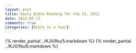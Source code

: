 ```yaml
---
layout: post
title: Daily Bible Reading for Feb 13, 2012
date: 2012-02-13
comments: true
categories: [Bible in a Year]
---
```

{% render_partial ../KJV/Nu/5.markdown %}
{% render_partial ../KJV/Nu/6.markdown %}
